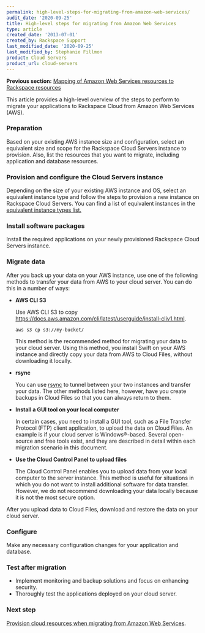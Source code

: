 ```yaml
---
permalink: high-level-steps-for-migrating-from-amazon-web-services/
audit_date: '2020-09-25'
title: High-level steps for migrating from Amazon Web Services
type: article
created_date: '2013-07-01'
created_by: Rackspace Support
last_modified_date: '2020-09-25'
last_modified_by: Stephanie Fillmon
product: Cloud Servers
product_url: cloud-servers
---
```


**Previous section:** [Mapping of Amazon Web Services resources to Rackspace resources](/support/how-to/mapping-of-amazon-web-services-resources-to-rackspace-resources)

This article provides a high-level overview of the steps to perform to
migrate your applications to Rackspace Cloud from Amazon Web Services
(AWS).

### Preparation

Based on your existing AWS instance size and configuration, select an
equivalent size and scope for the Rackspace Cloud Servers instance to
provision. Also, list the resources that you want to migrate, including
application and database resources.

### Provision and configure the Cloud Servers instance

Depending on the size of your existing AWS instance and OS, select an
equivalent instance type and follow the steps to provision a new
instance on Rackspace Cloud Servers. You can find a list of equivalent
instances in the
[equivalent instance types list.](/support/how-to/mapping-of-amazon-web-services-resources-to-rackspace-resources)

### Install software packages

Install the required applications on your newly provisioned Rackspace
Cloud Servers instance.

### Migrate data

After you back up your data on your AWS instance, use one of the
following methods to transfer your data from AWS to your cloud server.
You can do this in a number of ways:

-  **AWS CLI S3**

    Use AWS CLI S3 to copy https://docs.aws.amazon.com/cli/latest/userguide/install-cliv1.html.

    `aws s3 cp s3://my-bucket/`

    This method is the recommended method for migrating your data to your
    cloud server. Using this method, you install Swift on your AWS
    instance and directly copy your data from AWS to Cloud Files,
    without downloading it locally.

-   **rsync**

    You can use
    [rsync](/support/how-to/backing-up-your-files-with-rsync)
    to tunnel between your two instances and transfer your data. The
    other methods listed here, however, have you create backups in Cloud
    Files so that you can always return to them.

-   **Install a GUI tool on your local computer**

    In certain cases, you need to install a GUI tool,
    such as a File Transfer Protocol (FTP) client application,
    to upload the data on Cloud Files. An example is if your cloud server is
    Windows&reg;-based. Several open-source and free
    tools exist, and they are described in detail within each migration
    scenario in this document.

-   **Use the Cloud Control Panel to upload files**

    The Cloud Control Panel enables you to upload data from your local
    computer to the server instance. This method is useful for
    situations in which you do not want to install additional software
    for data transfer. However, we do not recommend downloading your
    data locally because it is not the most secure option.

After you upload data to Cloud Files, download and restore the
data on your cloud server.

### Configure

Make any necessary configuration changes for your application and
database.

### Test after migration

-   Implement monitoring and backup solutions and focus on enhancing security.
-   Thoroughly test the applications deployed on your cloud server.

### Next step

[Provision cloud resources when migrating from Amazon Web Services](/support/how-to/provisioning-cloud-resources-when-migrating-from-amazon-web-services).
